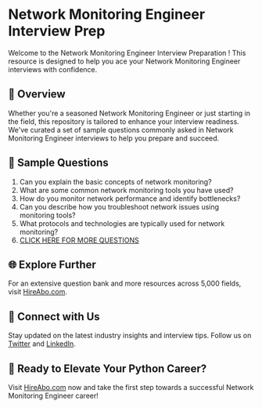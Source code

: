 # Network Monitoring Engineer Interview Prep

Welcome to the Network Monitoring Engineer Interview Preparation ! This resource is designed to help you ace your Network Monitoring Engineer interviews with confidence.

## 🚀 Overview

Whether you're a seasoned Network Monitoring Engineer or just starting in the field, this repository is tailored to enhance your interview readiness. We've curated a set of sample questions commonly asked in Network Monitoring Engineer interviews to help you prepare and succeed.

## 📝 Sample Questions

1. Can you explain the basic concepts of network monitoring?
2. What are some common network monitoring tools you have used?
3. How do you monitor network performance and identify bottlenecks?
4. Can you describe how you troubleshoot network issues using monitoring tools?
5. What protocols and technologies are typically used for network monitoring?
6. [CLICK HERE FOR MORE QUESTIONS](https://hireabo.com/job/0_1_26/Network%20Monitoring%20Engineer)

## 🌐 Explore Further

For an extensive question bank and more resources across 5,000 fields, visit [HireAbo.com](https://www.hireabo.com).

## 📱 Connect with Us

Stay updated on the latest industry insights and interview tips. Follow us on [Twitter](https://twitter.com/hireabo) and [LinkedIn](https://www.linkedin.com/in/hire-abo-3609972a8/).

## 🚀 Ready to Elevate Your Python Career?

Visit [HireAbo.com](https://www.hireabo.com) now and take the first step towards a successful Network Monitoring Engineer career!